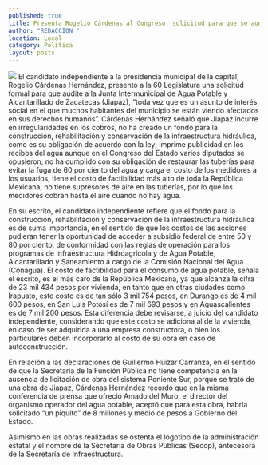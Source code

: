 ```yaml
---
published: true
title: Presenta Rogelio Cárdenas al Congreso  solicitud para que se audite a la Jiapaz
author: "REDACCION "
location: Local
category: Política
layout: posts
---
```


![](http://i.imgur.com/J05OhTXm.jpg)
El candidato independiente a la presidencia municipal de la capital, Rogelio Cárdenas Hernández, presentó a la 60 Legislatura una solicitud formal para que audite a la Junta Intermunicipal de Agua Potable y Alcantarillado de Zacatecas (Jiapaz), “toda vez que es un asunto de interés social en el que muchos habitantes del municipio se están viendo afectados en sus derechos humanos”.
Cárdenas Hernández señaló que Jiapaz incurre en irregularidades en los cobros, no ha creado un fondo para la construcción, rehabilitación y conservación de la infraestructura hidráulica, como es su obligación de acuerdo con la ley; imprime publicidad en los recibos del agua aunque en el Congreso del Estado varios diputados se opusieron; no ha cumplido con su obligación de restaurar las tuberías para evitar la fuga de 60 por ciento del agua y carga el costo de los medidores a los usuarios, tiene el costo de factibilidad más alto de toda la República Mexicana, no tiene supresores de aire en las tuberías, por lo que los medidores cobran hasta el aire cuando no hay agua.

En su escrito, el candidato independiente refiere que el fondo para la construcción, rehabilitación y conservación de la infraestructura hidráulica es de suma importancia, en el sentido de que los costos de las acciones pudieran tener la oportunidad de acceder a subsidio federal de entre 50 y 80 por ciento, de conformidad con las reglas de operación para los programas de Infraestructura Hidroagrícola y de Agua Potable, Alcantarillado y Saneamiento a cargo de la Comisión Nacional del Agua (Conagua).
El costo de factibilidad para el consumo de agua potable, señala el escrito, es el más caro de la República Mexicana, ya que alcanza la cifra de 23 mil 434 pesos por vivienda, en tanto que en otras ciudades como Irapuato, este costo es de tan sólo 3 mil 754 pesos, en Durango es de 4 mil 600 pesos, en San Luis Potosí es de 7 mil 693 pesos y en Aguascalientes es de 7 mil 200 pesos. 
Esta diferencia debe revisarse, a juicio del candidato independiente, considerando que este costo se adiciona al de la vivienda, en caso de ser adquirida a una empresa constructora, o bien los particulares deben incorporarlo al costo de su obra en caso de autoconstrucción.

En relación a las declaraciones de Guillermo Huizar Carranza, en el sentido de que la Secretaría de la Función Pública no tiene competencia en la ausencia de licitación de obra del sistema Poniente Sur, porque se trató de una obra de Jiapaz, Cárdenas Hernández recordó que en la misma conferencia de prensa que ofreció Amado del Muro, el director del organismo operador del agua potable, aceptó que para esta obra, habría solicitado “un piquito” de 8 millones y medio de pesos a Gobierno del Estado. 

Asimismo en las obras realizadas se ostenta el logotipo de la administración estatal y el nombre de la Secretaría de Obras Públicas (Secop), antecesora de la Secretaría de Infraestructura.
